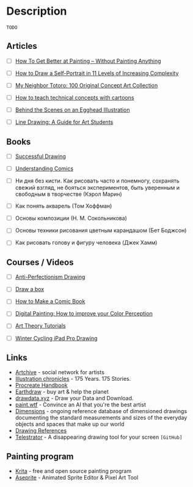 # Description

`TODO`


## Articles

- [ ] [How To Get Better at Painting – Without Painting Anything](https://www.learning-to-see.co.uk/how-to-get-better-at-painting-without-painting-anything)
- [ ] [How to Draw a Self-Portrait in 11 Levels of Increasing Complexity](https://kottke.org/21/04/how-to-draw-a-self-portrait-in-11-levels-of-increasing-complexity)
- [ ] [My Neighbor Totoro: 100 Original Concept Art Collection](https://www.iamag.co/my-neighbor-totoro-100-original-concept-art-collection/)
- [ ] [How to teach technical concepts with cartoons](https://jvns.ca/teach-tech-with-cartoons/)
- [ ] [Behind the Scenes on an Egghead Illustration](https://community.egghead.io/t/behind-the-scenes-on-an-egghead-illustration/1830)
- [ ] [Line Drawing: A Guide for Art Students](https://www.studentartguide.com/articles/line-drawings)


## Books

- [ ] [Successful Drawing](https://www.goodreads.com/book/show/2001015.Successful_Drawing)
- [ ] [Understanding Comics](https://scottmccloud.com/2-print/1-uc/index.html)
- [ ] Ни дня без кисти. Как рисовать часто и понемногу, сохранять свежий взгляд, не бояться экспериментов, быть уверенным и свободным в творчестве (Кэрол Марин)
- [ ] Как понять акварель (Том Хоффман)
- [ ] Основы композиции (Н. М. Сокольникова)
- [ ] Основы техники рисования цветным карандашом (Бет Боджсон)
- [ ] Кaк риcoвaть гoлoвy и фигyрy чeлoвeкa (Джeк Хaмм)


## Courses / Videos

- [ ] [Anti-Perfectionism Drawing](https://hyperlink.academy/courses/anti-perfectionism-drawing/7)
- [ ] [Draw a box](https://drawabox.com/)
- [ ] [How to Make a Comic Book](https://www.coursera.org/learn/make-comic-books)
- [ ] [Digital Painting: How to improve your Color Perception](https://youtu.be/BpIVS5vuJEY)
- [ ] [Art Theory Tutorials](https://youtube.com/playlist?list=PL3BE843C2DE5DC6AC)
- [ ] [Winter Cycling iPad Pro Drawing](https://youtu.be/4FGEX8yZqiM)


## Links

- [Artchive](https://artchive.ru/) - social network for artists
- [Illustration chronicles](https://illustrationchronicles.com/) - 175 Years. 175 Stories.
- [Procreate Handbook](https://www.procreate.art/handbook/procreate)
- [Earthdraw](https://earthdraw.org/) - buy art & help the planet
- [drawdata.xyz](https://drawdata.xyz/) - Draw your Data and Download.
- [paint.wtf](https://paint.wtf/) - Convince an AI that you're the best artist
- [Dimensions](https://www.dimensions.com/) - ongoing reference database of dimensioned drawings documenting the standard measurements and sizes of the everyday objects and spaces that make up our world
- [Drawing References](https://longest.voyage/notes/drawing-references/)
- [Telestrator](https://github.com/steveruizok/telestrator) - A disappearing drawing tool for your screen `[GitHub]`


## Painting program

- [Krita](https://krita.org/en) - free and open source painting program
- [Aseprite](https://www.aseprite.org/) - Animated Sprite Editor & Pixel Art Tool

